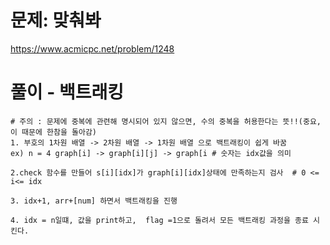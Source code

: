 # 문제: 맞춰봐
https://www.acmicpc.net/problem/1248

# 풀이 - 백트래킹
```
# 주의 : 문제에 중복에 관련해 명시되어 있지 않으면, 수의 중복을 허용한다는 뜻!!(중요, 이 때문에 한참을 돌아감)
1. 부호의 1차원 배열 -> 2차원 배열 -> 1차원 배열 으로 백트래킹이 쉽게 바꿈
ex) n = 4 graph[i] -> graph[i][j] -> graph[i # 숫자는 idx값을 의미

2.check 함수를 만들어 s[i][idx]가 graph[i][idx]상태에 만족하는지 검사  # 0 <= i<= idx

3. idx+1, arr+[num] 하면서 백트래킹을 진행

4. idx = n일떄, 값을 print하고,  flag =1으로 돌려서 모든 백트래킹 과정을 종료 시킨다.
```
``` python

```
